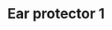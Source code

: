 ---
title: Ear protector 1
description: Lorem ipsum dolor sit amet, consectetur adipiscing elit. Lorem ipsum dolor sit amet, consectetur adipiscing elit.
link: https://www.amazon.co.uk
---